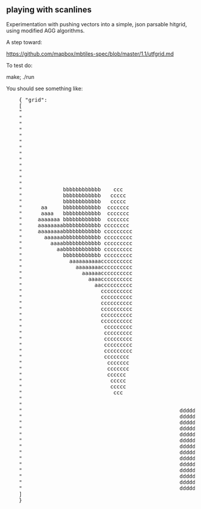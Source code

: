 ## playing with scanlines

Experimentation with pushing vectors into a simple, json parsable hitgrid, using modified AGG algorithms.

A step toward:

  https://github.com/mapbox/mbtiles-spec/blob/master/1.1/utfgrid.md

To test do:

   make;
   ./run

You should see something like:

<pre>
    { "grid":
    [
    "                                                                ",
    "                                                                ",
    "                                                                ",
    "                                                                ",
    "                                                                ",
    "                                                                ",
    "                                                                ",
    "                                                                ",
    "                                                                ",
    "                                                                ",
    "                                                                ",
    "                                                                ",
    "                                                                ",
    "             bbbbbbbbbbbb    ccc                                ",
    "             bbbbbbbbbbbb   ccccc                               ",
    "             bbbbbbbbbbbb   ccccc                               ",
    "      aa     bbbbbbbbbbbb  ccccccc                              ",
    "      aaaa   bbbbbbbbbbbb  ccccccc                              ",
    "     aaaaaaa bbbbbbbbbbbb  ccccccc                              ",
    "     aaaaaaaabbbbbbbbbbbb cccccccc                              ",
    "     aaaaaaaabbbbbbbbbbbb ccccccccc                             ",
    "       aaaaaabbbbbbbbbbbb ccccccccc                             ",
    "         aaaabbbbbbbbbbbb ccccccccc                             ",
    "           aabbbbbbbbbbbb ccccccccc                             ",
    "             bbbbbbbbbbbb ccccccccc                             ",
    "               aaaaaaaaaacccccccccc                             ",
    "                 aaaaaaaacccccccccc                             ",
    "                   aaaaaacccccccccc                             ",
    "                     aaaacccccccccc                             ",
    "                       aacccccccccc                             ",
    "                         cccccccccc                             ",
    "                         cccccccccc                             ",
    "                         cccccccccc                             ",
    "                         cccccccccc                             ",
    "                         cccccccccc                             ",
    "                         cccccccccc                             ",
    "                          ccccccccc                             ",
    "                          ccccccccc                             ",
    "                          ccccccccc                             ",
    "                          ccccccccc                             ",
    "                          ccccccccc                             ",
    "                          cccccccc                              ",
    "                           ccccccc                              ",
    "                           ccccccc                              ",
    "                           cccccc                               ",
    "                            ccccc                               ",
    "                            ccccc                               ",
    "                             ccc                                ",
    "                                                                ",
    "                                                                ",
    "                                                  dddddddddddddd",
    "                                                  dddddddddddddd",
    "                                                  dddddddddddddd",
    "                                                  dddddddddddddd",
    "                                                  dddddddddddddd",
    "                                                  dddddddddddddd",
    "                                                  dddddddddddddd",
    "                                                  dddddddddddddd",
    "                                                  dddddddddddddd",
    "                                                  dddddddddddddd",
    "                                                  dddddddddddddd",
    "                                                  dddddddddddddd",
    "                                                  dddddddddddddd",
    "                                                  dddddddddddddd",
    ]
    }
</pre>